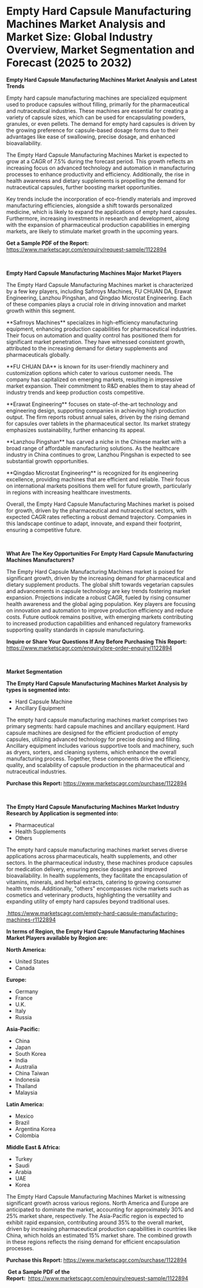 <p><h1>Empty Hard Capsule Manufacturing Machines Market Analysis and Market Size: Global Industry Overview, Market Segmentation and Forecast (2025 to 2032)</h1></p><p><strong>Empty Hard Capsule Manufacturing Machines Market Analysis and Latest Trends</strong></p>
<p><p>Empty hard capsule manufacturing machines are specialized equipment used to produce capsules without filling, primarily for the pharmaceutical and nutraceutical industries. These machines are essential for creating a variety of capsule sizes, which can be used for encapsulating powders, granules, or even pellets. The demand for empty hard capsules is driven by the growing preference for capsule-based dosage forms due to their advantages like ease of swallowing, precise dosage, and enhanced bioavailability.</p><p>The Empty Hard Capsule Manufacturing Machines Market is expected to grow at a CAGR of 7.5% during the forecast period. This growth reflects an increasing focus on advanced technology and automation in manufacturing processes to enhance productivity and efficiency. Additionally, the rise in health awareness and dietary supplements is propelling the demand for nutraceutical capsules, further boosting market opportunities. </p><p>Key trends include the incorporation of eco-friendly materials and improved manufacturing efficiencies, alongside a shift towards personalized medicine, which is likely to expand the applications of empty hard capsules. Furthermore, increasing investments in research and development, along with the expansion of pharmaceutical production capabilities in emerging markets, are likely to stimulate market growth in the upcoming years.</p></p>
<p><strong>Get a Sample PDF of the Report:&nbsp;</strong> <a href="https://www.marketscagr.com/enquiry/request-sample/1122894?utm_campaign=2635&utm_medium=2&utm_source=Github&utm_content=ia&utm_term=12042025&utm_id=empty-hard-capsule-manufacturing-machines">https://www.marketscagr.com/enquiry/request-sample/1122894</a></p>
<p>&nbsp;</p>
<p><strong>Empty Hard Capsule Manufacturing Machines Major Market Players</strong></p>
<p><p>The Empty Hard Capsule Manufacturing Machines market is characterized by a few key players, including Safrroys Machines, FU CHUAN DA, Erawat Engineering, Lanzhou Pingshan, and Qingdao Microstat Engineering. Each of these companies plays a crucial role in driving innovation and market growth within this segment.</p><p>**Safrroys Machines** specializes in high-efficiency manufacturing equipment, enhancing production capabilities for pharmaceutical industries. Their focus on automation and quality control has positioned them for significant market penetration. They have witnessed consistent growth, attributed to the increasing demand for dietary supplements and pharmaceuticals globally.</p><p>**FU CHUAN DA** is known for its user-friendly machinery and customization options which cater to various customer needs. The company has capitalized on emerging markets, resulting in impressive market expansion. Their commitment to R&D enables them to stay ahead of industry trends and keep production costs competitive.</p><p>**Erawat Engineering** focuses on state-of-the-art technology and engineering design, supporting companies in achieving high production output. The firm reports robust annual sales, driven by the rising demand for capsules over tablets in the pharmaceutical sector. Its market strategy emphasizes sustainability, further enhancing its appeal.</p><p>**Lanzhou Pingshan** has carved a niche in the Chinese market with a broad range of affordable manufacturing solutions. As the healthcare industry in China continues to grow, Lanzhou Pingshan is expected to see substantial growth opportunities.</p><p>**Qingdao Microstat Engineering** is recognized for its engineering excellence, providing machines that are efficient and reliable. Their focus on international markets positions them well for future growth, particularly in regions with increasing healthcare investments.</p><p>Overall, the Empty Hard Capsule Manufacturing Machines market is poised for growth, driven by the pharmaceutical and nutraceutical sectors, with expected CAGR rates reflecting a robust demand trajectory. Companies in this landscape continue to adapt, innovate, and expand their footprint, ensuring a competitive future.</p></p>
<p>&nbsp;</p>
<p><strong>What Are The Key Opportunities For Empty Hard Capsule Manufacturing Machines Manufacturers?</strong></p>
<p><p>The Empty Hard Capsule Manufacturing Machines market is poised for significant growth, driven by the increasing demand for pharmaceutical and dietary supplement products. The global shift towards vegetarian capsules and advancements in capsule technology are key trends fostering market expansion. Projections indicate a robust CAGR, fueled by rising consumer health awareness and the global aging population. Key players are focusing on innovation and automation to improve production efficiency and reduce costs. Future outlook remains positive, with emerging markets contributing to increased production capabilities and enhanced regulatory frameworks supporting quality standards in capsule manufacturing.</p></p>
<p><strong>Inquire or Share Your Questions If Any Before Purchasing This Report:</strong> <a href="https://www.marketscagr.com/enquiry/pre-order-enquiry/1122894?utm_campaign=2635&utm_medium=2&utm_source=Github&utm_content=ia&utm_term=12042025&utm_id=empty-hard-capsule-manufacturing-machines">https://www.marketscagr.com/enquiry/pre-order-enquiry/1122894</a></p>
<p>&nbsp;</p>
<p><strong>Market Segmentation</strong></p>
<p><strong>The Empty Hard Capsule Manufacturing Machines Market Analysis by types is segmented into:</strong></p>
<p><ul><li>Hard Capsule Machine</li><li>Ancillary Equipment</li></ul></p>
<p><p>The empty hard capsule manufacturing machines market comprises two primary segments: hard capsule machines and ancillary equipment. Hard capsule machines are designed for the efficient production of empty capsules, utilizing advanced technology for precise dosing and filling. Ancillary equipment includes various supportive tools and machinery, such as dryers, sorters, and cleaning systems, which enhance the overall manufacturing process. Together, these components drive the efficiency, quality, and scalability of capsule production in the pharmaceutical and nutraceutical industries.</p></p>
<p><strong>Purchase this Report:&nbsp;</strong><a href="https://www.marketscagr.com/purchase/1122894?utm_campaign=2635&utm_medium=2&utm_source=Github&utm_content=ia&utm_term=12042025&utm_id=empty-hard-capsule-manufacturing-machines">https://www.marketscagr.com/purchase/1122894</a></p>
<p>&nbsp;</p>
<p><strong>The Empty Hard Capsule Manufacturing Machines Market Industry Research by Application is segmented into:</strong></p>
<p><ul><li>Pharmaceutical</li><li>Health Supplements</li><li>Others</li></ul></p>
<p><p>The empty hard capsule manufacturing machines market serves diverse applications across pharmaceuticals, health supplements, and other sectors. In the pharmaceutical industry, these machines produce capsules for medication delivery, ensuring precise dosages and improved bioavailability. In health supplements, they facilitate the encapsulation of vitamins, minerals, and herbal extracts, catering to growing consumer health trends. Additionally, "others" encompasses niche markets such as cosmetics and veterinary products, highlighting the versatility and expanding utility of empty hard capsules beyond traditional uses.</p></p>
<p><a href="https://www.marketscagr.com/empty-hard-capsule-manufacturing-machines-r1122894?utm_campaign=2635&utm_medium=2&utm_source=Github&utm_content=ia&utm_term=12042025&utm_id=empty-hard-capsule-manufacturing-machines">&nbsp;https://www.marketscagr.com/empty-hard-capsule-manufacturing-machines-r1122894</a></p>
<p><strong>In terms of Region, the Empty Hard Capsule Manufacturing Machines Market Players available by Region are:</strong></p>
<p>
    <p> <strong> North America: </strong>
        <ul>
            <li>United States</li>
            <li>Canada</li>
        </ul>
        </p> 
    <p> <strong> Europe: </strong>
        <ul>
            <li>Germany</li>
            <li>France</li>
            <li>U.K.</li>
            <li>Italy</li>
            <li>Russia</li>
        </ul>
        </p> 
    <p> <strong> Asia-Pacific: </strong>
        <ul>
            <li>China</li>
            <li>Japan</li>
            <li>South Korea</li>
            <li>India</li>
            <li>Australia</li>
            <li>China Taiwan</li>
            <li>Indonesia</li>
            <li>Thailand</li>
            <li>Malaysia</li>
        </ul>
        </p> 
    <p> <strong> Latin America: </strong>
        <ul>
            <li>Mexico</li>
            <li>Brazil</li>
            <li>Argentina Korea</li>
            <li>Colombia</li>
        </ul>
        </p> 
    <p> <strong> Middle East & Africa: </strong>
        <ul>
            <li>Turkey</li>
            <li>Saudi</li>
            <li>Arabia</li>
            <li>UAE</li>
            <li>Korea</li>
        </ul>
    </p>
    </p>
<p><p>The Empty Hard Capsule Manufacturing Machines Market is witnessing significant growth across various regions. North America and Europe are anticipated to dominate the market, accounting for approximately 30% and 25% market share, respectively. The Asia-Pacific region is expected to exhibit rapid expansion, contributing around 35% to the overall market, driven by increasing pharmaceutical production capabilities in countries like China, which holds an estimated 15% market share. The combined growth in these regions reflects the rising demand for efficient encapsulation processes.</p></p>
<p><strong>Purchase this Report: </strong><a href="https://www.marketscagr.com/purchase/1122894?utm_campaign=2635&utm_medium=2&utm_source=Github&utm_content=ia&utm_term=12042025&utm_id=empty-hard-capsule-manufacturing-machines">https://www.marketscagr.com/purchase/1122894</a></p>
<p>&nbsp;<strong>Get a Sample PDF of the Report:&nbsp;&nbsp;</strong><a href="https://www.marketscagr.com/enquiry/request-sample/1122894?utm_campaign=2635&utm_medium=2&utm_source=Github&utm_content=ia&utm_term=12042025&utm_id=empty-hard-capsule-manufacturing-machines">https://www.marketscagr.com/enquiry/request-sample/1122894</a></p>
<p><strong></strong></p>
<p><p></p><p></p><p></p></p>